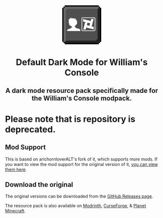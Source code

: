<p align="center">
    <img src="pack.png" />
    <h1 align="center">Default Dark Mode for William's Console</h1>
    <h2 align="center">A dark mode resource pack specifically made for the William's Console modpack.</h2>
</p>

# Please note that is repository is deprecated.

## Mod Support

This is based on arichornloverALT's fork of it, which supports more mods. If you want to view the mod support for the original version of it, [you can view them here](https://github.com/nebuIr/Default-Dark-Mode/wiki/Mod-support).

## Download the original

The original versions can be downloaded from the [GitHub Releases page](https://github.com/nebuIr/Default-Dark-Mode/releases).

The resource pack is also available on [Modrinth](https://modrinth.com/resourcepack/default-dark-mode), [CurseForge](https://curseforge.com/minecraft/texture-packs/default-dark-mode), & [Planet Minecraft](https://planetminecraft.com/texture_pack/default-dark-mode).
